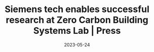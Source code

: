 ---
category:
- .nan
date: 2023-05-24
keyword_suggestion: ubuntu install docker
post_inspiration: https://press.siemens.com/global/en/pressrelease/siemens-tech-enables-successful-research-zero-carbon-building-systems-lab
silot_terms: digital automation
title: Siemens tech enables successful research at Zero Carbon Building Systems Lab
  | Press
---